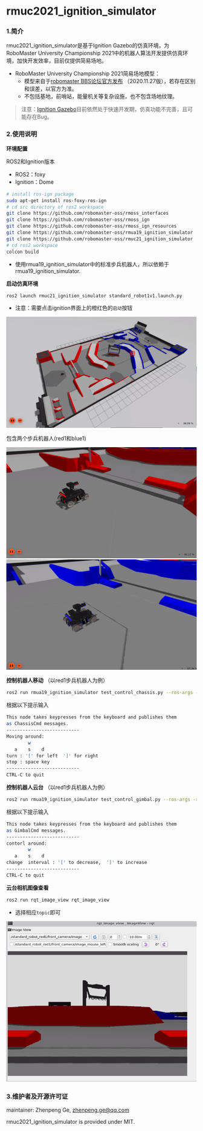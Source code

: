 # rmuc2021_ignition_simulator


### 1.简介

rmuc2021_ignition_simulator是基于Ignition Gazebo的仿真环境，为RoboMaster University Championship 2021中的机器人算法开发提供仿真环境，加快开发效率，目前仅提供简易场地。

* RoboMaster University Championship 2021简易场地模型：
  * 模型来自于[robomaster BBS论坛官方发布](https://bbs.robomaster.com/forum.php?mod=viewthread&tid=11300) （2020.11.27版），若存在区别和误差，以官方为准。
  * 不包括基地，前哨站，能量机关等复杂设施，也不包含场地纹理。

> 注意：[Ignition Gazebo](https://github.com/ignitionrobotics/ign-gazebo)目前依然处于快速开发期，仿真功能不完善，且可能存在Bug。

### 2.使用说明

**环境配置**

ROS2和Ignition版本

* ROS2：foxy
* Ignition：Dome

```bash
# install ros-ign package
sudo apt-get install ros-foxy-ros-ign
# cd src directory of ros2 workspace 
git clone https://github.com/robomaster-oss/rmoss_interfaces
git clone https://github.com/robomaster-oss/rmoss_ign
git clone https://github.com/robomaster-oss/rmoss_ign_resources
git clone https://github.com/robomaster-oss/rmua19_ignition_simulator
git clone https://github.com/robomaster-oss/rmuc21_ignition_simulator
# cd ros2 workspace
colcon build
```

* 使用rmua19_ignition_simulator中的标准步兵机器人，所以依赖于rmua19_ignition_simulator.

**启动仿真环境**

```bash
ros2 launch rmuc21_ignition_simulator standard_robot1v1.launch.py 
```

* 注意：需要点击ignition界面上的橙红色的`启动`按钮

![](doc/imgs/battlefield1.png)

包含两个步兵机器人(red1和blue1)

![](doc/imgs/battlefield2.png
)![](doc/imgs/battlefield3.png)

**控制机器人移动** （以red1步兵机器人为例）

```bash
ros2 run rmua19_ignition_simulator test_control_chassis.py --ros-args -r __ns:=/standard_robot_red1 -p v:=0.3 -p w:=0.3
```

根据以下提示输入

```bash
This node takes keypresses from the keyboard and publishes them
as ChassisCmd messages.
---------------------------
Moving around:
        w    
   a    s    d
turn : '[' for left  ']' for right
stop : space key
---------------------------
CTRL-C to quit
```

**控制机器人云台** （以red1步兵机器人为例）

```bash
ros2 run rmua19_ignition_simulator test_control_gimbal.py --ros-args -r __ns:=/standard_robot_red1
```

根据以下提示输入

```bash
This node takes keypresses from the keyboard and publishes them
as GimbalCmd messages.
---------------------------
contorl around:
        w    
   a    s    d
change  interval : '[' to decrease,  ']' to increase
---------------------------
CTRL-C to quit
```

**云台相机图像查看**

```bash
ros2 run rqt_image_view rqt_image_view 
```

* 选择相应`topic`即可

<img src="doc/imgs/camera.png" style="zoom:75%;" />

### 3.维护者及开源许可证

maintainer: Zhenpeng Ge, zhenpeng.ge@qq.com

rmuc2021_ignition_simulator is provided under MIT.

